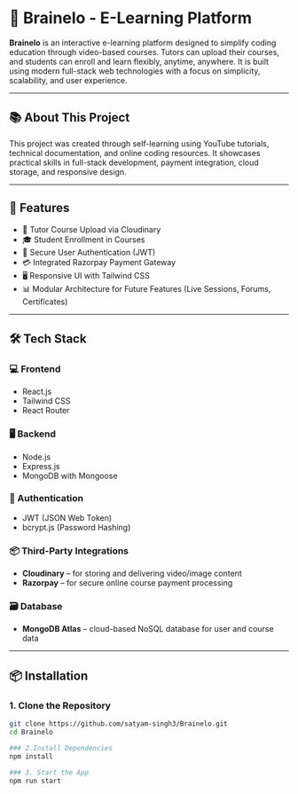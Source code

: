# 🧠 Brainelo - E-Learning Platform

**Brainelo** is an interactive e-learning platform designed to simplify coding education through video-based courses. Tutors can upload their courses, and students can enroll and learn flexibly, anytime, anywhere. It is built using modern full-stack web technologies with a focus on simplicity, scalability, and user experience.

---

## 📚 About This Project

This project was created through self-learning using YouTube tutorials, technical documentation, and online coding resources. It showcases practical skills in full-stack development, payment integration, cloud storage, and responsive design.

---

## 🚀 Features

- 🎥 Tutor Course Upload via Cloudinary
- 🎓 Student Enrollment in Courses
- 🔐 Secure User Authentication (JWT)
- 💳 Integrated Razorpay Payment Gateway
- 🖥️ Responsive UI with Tailwind CSS
- 📊 Modular Architecture for Future Features (Live Sessions, Forums, Certificates)

---

## 🛠️ Tech Stack

### 💻 Frontend
- React.js
- Tailwind CSS
- React Router

### 🖥️ Backend
- Node.js
- Express.js
- MongoDB with Mongoose

### 🔐 Authentication
- JWT (JSON Web Token)
- bcrypt.js (Password Hashing)

### 📦 Third-Party Integrations
- **Cloudinary** – for storing and delivering video/image content
- **Razorpay** – for secure online course payment processing


### 🗃️ Database
- **MongoDB Atlas** – cloud-based NoSQL database for user and course data

---

## 📦 Installation

### 1. Clone the Repository
```bash
git clone https://github.com/satyam-singh3/Brainelo.git
cd Brainelo

### 2.Install Dependencies
npm install

### 3. Start the App
npm run start


